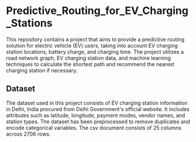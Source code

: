 # Predictive_Routing_for_EV_Charging_Stations

This repository contains a project that aims to provide a predictive routing solution for electric vehicle (EV) users, taking into account EV charging station locations, battery charge, and charging time. The project utilizes a road network graph, EV charging station data, and machine learning techniques to calculate the shortest path and recommend the nearest charging station if necessary.

## Dataset
The dataset used in this project consists of EV charging station information in Delhi, India procured from Delhi Government's official website. It includes attributes such as latitude, longitude, payment modes, vendor names, and station types. The dataset has been preprocessed to remove duplicates and encode categorical variables. The csv document consists of 25 columns across 2706 rows. 
